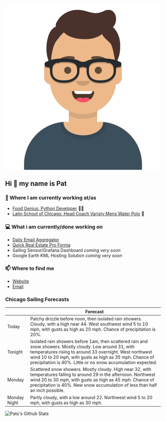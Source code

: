 [![Social banner for p-j-falconer](https://raw.githubusercontent.com/P-J-FALCONER/P-J-FALCONER/master/assets/avataaars.svg)](https://patfalconer.com/)
## Hi :wave: my name is Pat

### 💼 Where I am currently working at/as
- [Food Genius: Python Developer](https://getfoodgenius.com/) 🍔🐍
- [Latin School of Chicago: Head Coach Varisty Mens Water Polo](https://www.latinschool.org/) 🤽


### 💻 What i am currently/done working on
 - [Daily Email Aggregator](https://github.com/P-J-FALCONER/dott_daily_mail)
 - [Quick Real Estate Pro Forma](https://github.com/P-J-FALCONER/henry)
 - Sailing Sensor/Grafana Dashboard *coming very soon*
 - Google Earth KML Hosting Solution *coming very soon*

### 📫 Where to find me
 - [Website](https://patfalconer.com/)
 - [Email](mailto:patrick.j.falconer@gmail.com)


### Chicago Sailing Forecasts
|   | Forecast  |
|---|---|
| Today | Patchy drizzle before noon, then isolated rain showers. Cloudy, with a high near 44. West southwest wind 5 to 10 mph, with gusts as high as 20 mph. Chance of precipitation is 20%. |
| Tonight | Isolated rain showers before 1am, then scattered rain and snow showers. Mostly cloudy. Low around 31, with temperatures rising to around 33 overnight. West northwest wind 10 to 20 mph, with gusts as high as 35 mph. Chance of precipitation is 40%. Little or no snow accumulation expected. |
| Monday | Scattered snow showers. Mostly cloudy. High near 32, with temperatures falling to around 29 in the afternoon. Northwest wind 20 to 30 mph, with gusts as high as 45 mph. Chance of precipitation is 40%. New snow accumulation of less than half an inch possible. |
| Monday Night | Partly cloudy, with a low around 22. Northwest wind 5 to 20 mph, with gusts as high as 30 mph. |

![Pats's Github Stats](https://github-readme-stats.vercel.app/api?username=p-j-falconer&show_icons=true&theme=radical)
